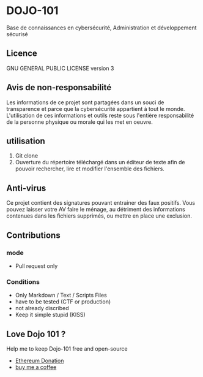 # DOJO-101

Base de connaissances en cybersécurité, Administration et développement sécurisé

## Licence

GNU GENERAL PUBLIC LICENSE version 3

## Avis de non-responsabilité

Les informations de ce projet sont partagées dans un souci de transparence et parce que la cybersécurité appartient à tout le monde.
L'utilisation de ces informations et outils reste sous l'entière responsabilité de la personne physique ou morale qui les met en oeuvre.

## utilisation

1. Git clone
2. Ouverture du répertoire téléchargé dans un éditeur de texte afin de pouvoir rechercher, lire et modifier l'ensemble des fichiers.

## Anti-virus

Ce projet contient des signatures pouvant entrainer des faux positifs. 
Vous pouvez laisser votre AV faire le ménage, au détriment des informations contenues dans les fichiers supprimés, ou mettre en place une exclusion.

## Contributions

### mode

* Pull request only

### Conditions

* Only Markdown / Text / Scripts Files
* have to be tested (CTF or production)
* not already discribed
* Keep it simple stupid (KISS)

## Love Dojo 101 ?

Help me to keep Dojo-101 free and open-source

* [Ethereum Donation](https://etherscan.io/address/0xcC424e30Ff6eEAb4E6B3A900c5446038F858b314)
* [buy me a coffee](https://www.buymeacoffee.com/taisensolutions)
